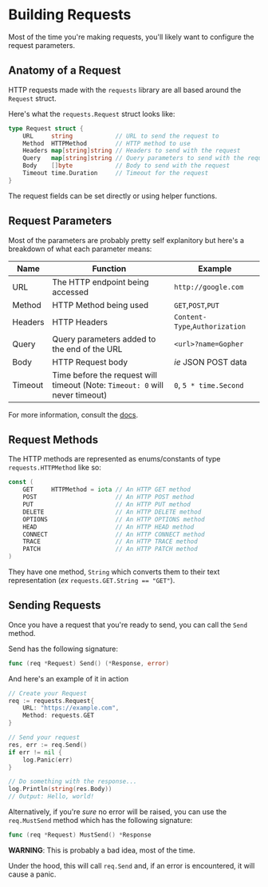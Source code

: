 # Building Requests

Most of the time you're making requests, you'll likely want to configure the request parameters.

## Anatomy of a Request

HTTP requests made with the `requests` library are all based around the `Request` struct. 

Here's what the `requests.Request` struct looks like:

```go
type Request struct {
	URL     string            // URL to send the request to
	Method  HTTPMethod        // HTTP method to use
	Headers map[string]string // Headers to send with the request
	Query   map[string]string // Query parameters to send with the request
	Body    []byte            // Body to send with the request
	Timeout time.Duration     // Timeout for the request
}
```

The request fields can be set directly or using helper functions.

## Request Parameters

Most of the parameters are probably pretty self explanitory but here's a breakdown of what each parameter means:

Name | Function | Example
-----|----------|-------
URL  | The HTTP endpoint being accessed  | `http://google.com`
Method | HTTP Method being used | `GET`,`POST`,`PUT`
Headers | HTTP Headers | `Content-Type`,`Authorization`
Query | Query parameters added to the end of the URL | `<url>?name=Gopher`
Body | HTTP Request body | _ie_ JSON POST data
Timeout | Time before the request will timeout (Note: `Timeout: 0` will never timeout) | `0`, `5 * time.Second`


For more information, consult the [docs](https://pkg.go.dev/github.com/a-poor/requests).


## Request Methods

The HTTP methods are represented as enums/constants of type `requests.HTTPMethod` like so:

```go
const (
	GET     HTTPMethod = iota // An HTTP GET method
	POST                      // An HTTP POST method
	PUT                       // An HTTP PUT method
	DELETE                    // An HTTP DELETE method
	OPTIONS                   // An HTTP OPTIONS method
	HEAD                      // An HTTP HEAD method
	CONNECT                   // An HTTP CONNECT method
	TRACE                     // An HTTP TRACE method
	PATCH                     // An HTTP PATCH method
)
```

They have one method, `String` which converts them to their text representation (_ex_ `requests.GET.String == "GET"`).

## Sending Requests

Once you have a request that you're ready to send, you can call the `Send` method.

Send has the following signature:

```go
func (req *Request) Send() (*Response, error)
```

And here's an example of it in action

```go
// Create your Request
req := requests.Request{
	URL: "https://example.com",
	Method: requests.GET
}

// Send your request
res, err := req.Send()
if err != nil {
	log.Panic(err)
}

// Do something with the response...
log.Println(string(res.Body))
// Output: Hello, world!
```

Alternatively, if you're _sure_ no error will be raised, you can use the `req.MustSend` method which has the following signature:

```go
func (req *Request) MustSend() *Response
```

__WARNING__: This is probably a bad idea, most of the time.

Under the hood, this will call `req.Send` and, if an error is encountered, it will cause a panic.


